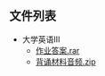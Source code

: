 

## 文件列表

- 大学英语Ⅲ
    - [作业答案.rar](https://github.com/QSCTech/zju-icicles/raw/master/大学英语Ⅲ/作业答案.rar)
    - [背诵材料音频.zip](https://github.com/QSCTech/zju-icicles/raw/master/大学英语Ⅲ/背诵材料音频.zip)

